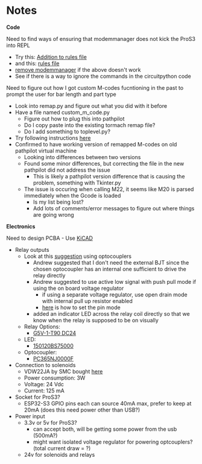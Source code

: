 # Notes

**Code**

Need to find ways of ensuring that modemmanager does not kick the ProS3 into REPL
- Try this: [Addition to rules file](https://www.metrel.si/support/confluence/mpd/en/software-troubleshooting/how-to-communicate-with-instruments-under-linux#:~:text=On%20most%20Linux%20distributions%20ModemManager,to%20use%20specific%20USB%20device)
- and this: [rules file](https://www.downtowndougbrown.com/2016/10/fix-for-usb-serial-port-being-opened-by-modemmanager-at-startup/)
- [remove modemmanager](https://superuser.com/questions/568502/usb-device-blocked-at-startup-by-modem-manager) if the above doesn't work
- See if there is a way to ignore the commands in the circuitpython code

Need to figure out how I got custom M-codes fucntioning in the past to prompt the user for bar length and part type
- Look into remap.py and figure out what you did with it before
- Have a file named custom_m_code.py
  - Figure out how to plug this into pathpilot
  - Do I copy paste into the existing tormach remap file?
  - Do I add something to toplevel.py?
- Try following instructions [here](https://forum.linuxcnc.org/20-g-code/33642-custom-m-code-python)
- Confirmed to have working version of remapped M-codes on old pathpilot virtual machine
  - Looking into differences between two versions
  - Found some minor differences, but correcting the file in the new pathpilot did not address the issue
    - This is likely a pathpilot version difference that is causing the problem, something with Tkinter.py
  - The issue is occuring when calling M22, it seems like M20 is parsed immediately when the Gcode is loaded
    - Is my list being lost?
    - Add lots of comments/error messages to figure out where things are going wrong

**Electronics**

Need to design PCBA - Use [KiCAD](https://www.kicad.org/)
- Relay outputs
  - Look at this [suggestion](https://electronics.stackexchange.com/questions/449872/relay-control-by-using-microcontroller) using optocouplers
    - Andrew suggested that I don't need the external BJT since the chosen optocoupler has an internal one sufficient to drive the relay directly
    - Andrew suggested to use active low signal with push pull mode if using the on board voltage regulator
      - if using a separate voltage regulator, use open drain mode with internal pull up resistor enabled
      - [here](https://docs.circuitpython.org/en/latest/shared-bindings/digitalio/index.html) is how to set the pin mode
    - added an indicator LED across the relay coil directly so that we know when the relay is supposed to be on visually
  - Relay Options:
    - [G5V-1-T90 DC24](https://www.digikey.com/en/products/detail/omron-electronics-inc-emc-div/G5V-1-T90-DC24/6650357)
  - LED:
    - [150120BS75000](https://www.digikey.com/en/products/detail/w%C3%BCrth-elektronik/150120BS75000/4489933)
  - Optocoupler:
    - [PC365NJ0000F](https://www.digikey.com/en/products/detail/sharp-socle-technology/PC365NJ0000F/720501)
- Connection to solenoids
  - VDW22JA by SMC bought [here](https://us.misumi-ec.com/vona2/detail/221006494761/?HissuCode=VDW22JA&PNSearch=VDW22JA&searchFlow=results2type&KWSearch=VDW22JA&Tab=catalog&curSearch=%7b%22field%22%3a%22%40search%22%2c%22seriesCode%22%3a%22221006494761%22%2c%22innerCode%22%3a%22%22%2c%22sort%22%3a1%2c%22specSortFlag%22%3a0%2c%22allSpecFlag%22%3a0%2c%22page%22%3a1%2c%22pageSize%22%3a%2260%22%2c%2200000030955%22%3a%22b%22%2c%2200000030968%22%3a%22g%22%2c%2200000030971%22%3a%22b%22%2c%2200000030965%22%3a%22mdm00000000000003%22%2c%22SP910002396%22%3a%22mdm00000000000006%22%2c%22SP910002397%22%3a%22mdm00000000000001%22%2c%22SP910002399%22%3a%22mdm00000000000001%22%2c%22SP910002400%22%3a%22mdm00000000000001%22%2c%22SP910002401%22%3a%22mdm00000000000001%22%2c%22SP910002402%22%3a%22mdm00000000000001%22%2c%22fixedInfo%22%3a%22innerCode%3aMDM00012160730%7c19%22%7d)
  - Power consumption: 3W
  - Voltage: 24 Vdc
  - Current: 125 mA
- Socket for ProS3?
  - ESP32-S3 GPIO pins each can source 40mA max, prefer to keep at 20mA (does this need power other than USB?)
- Power input
  - 3.3v or 5v for ProS3?
    - can accept both, will be getting some power from the usb (500mA?)
    - might want isolated voltage regulator for powering optcouplers? (total current draw = ?)
  - 24v for solenoids and relays
